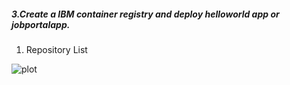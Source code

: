  ##### 3.Create a IBM container registry and deploy helloworld app or jobportalapp. 

1. Repository List

![plot](img/Repository-List-IBM.png)
